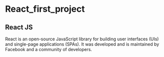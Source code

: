 # React_first_project
## React JS
React is an open-source JavaScript library for building user interfaces (UIs) and single-page applications (SPAs). It was developed and is maintained by Facebook and a community of developers.


